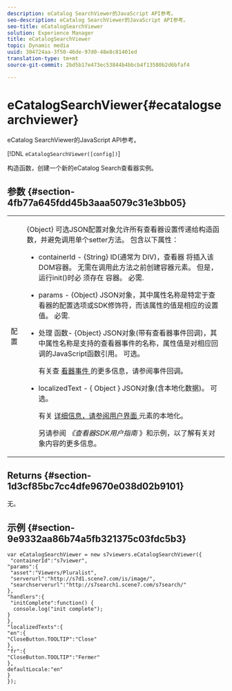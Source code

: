 ```yaml
---
description: eCatalog SearchViewer的JavaScript API参考。
seo-description: eCatalog SearchViewer的JavaScript API参考。
seo-title: eCatalogSearchViewer
solution: Experience Manager
title: eCatalogSearchViewer
topic: Dynamic media
uuid: 304724aa-3f50-46de-97d0-48e8c81401ed
translation-type: tm+mt
source-git-commit: 2bd5b17e473ec53844b4bbcb4f13580b2d6bfaf4

---
```



# eCatalogSearchViewer{#ecatalogsearchviewer}

eCatalog SearchViewer的JavaScript API参考。

[!DNL `eCatalogSearchViewer([config])`]

构造函数，创建一个新的eCatalog Search查看器实例。

## 参数 {#section-4fb77a645fdd45b3aaa5079c31e3bb05}

<table id="table_896DFF34A68A403DB93A6D597461A573"> 
 <tbody> 
  <tr> 
   <td colname="col1"> <p> <span class="codeph"> <span class="varname"> 配置 </span></span> </p> </td> 
   <td colname="col2"> <p> <span class="codeph"> {Object} </span> 可选JSON配置对象允许所有查看器设置传递给构造函数，并避免调用单个setter方法。 包含以下属性： </p> <p> 
     <ul id="ul_266C711E8E75471E90C15F39A96A142F"> 
      <li id="li_71857BBD652243A094E936C2C8EA9702"> <p> <span class="codeph"> containerId </span> - <span class="codeph"> {String} </span> ID(通常为 <span class="codeph"> DIV)，查看器 </span>将插入该DOM容器。 无需在调用此方法之前创建容器元素。 但是，运行init()时必 <span class="codeph"> 须存在 </span> 容器。 必需. </p> </li> 
      <li id="li_3D28979F04274AC9B507B33D4275FC3A"> <p> <span class="codeph"> params </span> - <span class="codeph"> {Object} </span> JSON对象，其中属性名称是特定于查看器的配置选项或SDK修饰符，而该属性的值是相应的设置值。 必需. </p> </li> 
      <li id="li_A40AC2167575415FB3383D070E27B9AB"> <p> <span class="codeph"> 处理 </span> 函数- <span class="codeph"> {Object} </span> JSON对象(带有查看器事件回调)，其中属性名称是支持的查看器事件的名称，属性值是对相应回调的JavaScript函数引用。 可选。 </p> <p>有关查 <a href="../../../c-html5-s7-aem-asset-viewers/c-html5-20-ecatalog-viewer-about/c-html5-20-ecatalog-viewer-event-callbacks.md#concept-0bf5ff877043468db58ac62a92d002b6" format="dita" scope="local"> 看器事件 </a> 的更多信息，请参阅事件回调。 </p> </li> 
      <li id="li_FE5B330E98834CB08C16FCA694F31BE3"> <p> <span class="codeph"> localizedText </span> - { <span class="codeph"> Object </span>} JSON对象(含本地化数据)。 可选。 </p> <p>有关 <a href="../../../c-html5-s7-aem-asset-viewers/c-html5-20-ecatalog-viewer-about/c-html5-20-ecatalog-viewer-localization.md#concept-cbfc39344c494eb7b9f6a272cff0cc74" format="dita" scope="local"> 详细信息，请参阅用户界面 </a> 元素的本地化。 </p> <p>另请参阅 <i>《查看器SDK用户指南</i> 》和示例，以了解有关对象内容的更多信息。 </p> </li> 
     </ul> </p> </td> 
  </tr> 
 </tbody> 
</table>

## Returns {#section-1d3cf85bc7cc4dfe9670e038d02b9101}

无。

## 示例 {#section-9e9332aa86b74a5fb321375c03fdc5b3}

```
var eCatalogSearchViewer = new s7viewers.eCatalogSearchViewer({ 
 "containerId":"s7viewer", 
"params":{ 
 "asset":"Viewers/Pluralist", 
 "serverurl":"http://s7d1.scene7.com/is/image/", 
 "searchserverurl":"http://s7search1.scene7.com/s7search/" 
}, 
"handlers":{ 
 "initComplete":function() { 
  console.log("init complete"); 
} 
}, 
"localizedTexts":{ 
"en":{ 
"CloseButton.TOOLTIP":"Close" 
}, 
"fr":{ 
"CloseButton.TOOLTIP":"Fermer" 
}, 
defaultLocale:"en" 
} 
});
```

